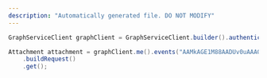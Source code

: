 ```yaml
---
description: "Automatically generated file. DO NOT MODIFY"
---
```

<!-- markdownlint-disable MD041 -->

```java
GraphServiceClient graphClient = GraphServiceClient.builder().authenticationProvider( authProvider ).buildClient();

Attachment attachment = graphClient.me().events("AAMkAGE1M88AADUv0uAAAG=").attachments("AAMkAGE1Mg72tgf7hJp0PICVGCc0g=")
    .buildRequest()
    .get();
```
